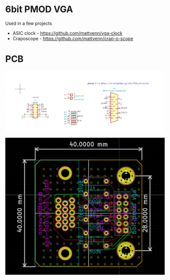 # 6bit PMOD VGA

Used in a few projects 

* ASIC clock - https://github.com/mattvenn/vga-clock
* Craposcope - https://github.com/mattvenn/crap-o-scope

# PCB

![schematic](schematic.png)

![board](board.png)
